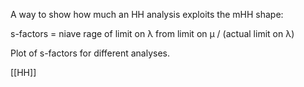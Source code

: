 A way to show how much an HH analysis exploits the mHH shape:

s-factors = niave rage of limit on λ from limit on µ / (actual limit on λ) 

Plot of s-factors for different analyses.

[[HH]]
